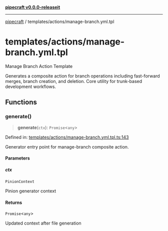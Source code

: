 [**pipecraft v0.0.0-releaseit**](../../README.md)

---

[pipecraft](../../README.md) / templates/actions/manage-branch.yml.tpl

# templates/actions/manage-branch.yml.tpl

Manage Branch Action Template

Generates a composite action for branch operations including fast-forward merges,
branch creation, and deletion. Core utility for trunk-based development workflows.

## Functions

### generate()

> **generate**(`ctx`): `Promise`\<`any`\>

Defined in: [templates/actions/manage-branch.yml.tpl.ts:143](https://github.com/jamesvillarrubia/pipecraft/blob/a4d1ce6db034158185e20f941de0d6838044bd89/src/templates/actions/manage-branch.yml.tpl.ts#L143)

Generator entry point for manage-branch composite action.

#### Parameters

##### ctx

`PinionContext`

Pinion generator context

#### Returns

`Promise`\<`any`\>

Updated context after file generation
